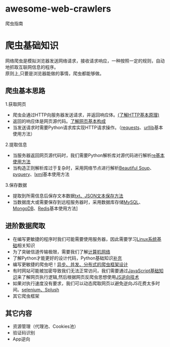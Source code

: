 # awesome-web-crawlers
爬虫指南

# 爬虫基础知识
网络爬虫是模拟浏览器发送网络请求，接收请求响应，一种按照一定的规则，自动地抓取互联网信息的程序。  
原则上,只要是浏览器能做的事情，爬虫都能够做。
## 爬虫基本思路
1.获取网页
* 爬虫会通过HTTP向服务器发送请求，并返回响应体。[(了解HTTP基本原理)](HTTP基础知识.md)
* 返回的响应体是网页源代码。[了解网页基本构成]()
* 当发送请求时需要Python请求库实现HTTP请求操作。（[requests](requests基本使用.ipynb)、[urllib](urllib基本使用.ipynb)基本使用方法）

2.提取信息
* 当服务器返回网页源代码时，我们需要Python解析库对源代码进行解析[re基本使用方法](#)
* 当构造正则解析库过于复杂时，采用网络节点进行解析[Beautiful Soup]()、[pyquery]()、[lxml]()基本使用方法

3.保存数据
* 提取到所需信息后保存文本数据[txt、JSON文本保存方法]()
* 当数据庞大或需要保存到远程服务器时，采用数据库存储[MySQL]()、[MongoDB](data_base/MongoDB基础知识.md)、[Redis](data_base/redis基础知识.md)基本使用方法]

## 进阶数据爬取
* 在编写更敏捷的程序时我们可能需要使用服务器，因此需要学习[Linux系统基础](Linux基础.md)相关知识
* 为了突破信道传输极限，需要我们了解[计算机网络](计算机网络.md)
* 了解Python才能更好的设计代码，Python基础知识[补充](Python进阶.md)
* 编写更敏捷的爬虫吧！[异步、并发、分布式的爬虫框架设计]()
* 有时网站可能被加密导致我们无法正常访问，我们需要通过[JavaScript基础知识](#)来了解网页执行逻辑,然后根据网页反爬虫思想使用[JS逆向技术]()
* 如果对执行速度没有要求，我们可以动态爬取网页以避免逆向JS花费太多时间。[selenium、Splush]()
* 其它爬虫框架


## 其它内容
* 资源管理（代理池、Cookies池）
* 验证码识别
* App逆向
